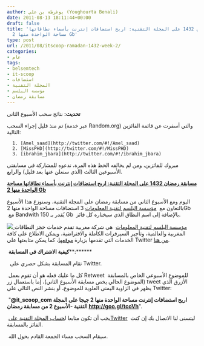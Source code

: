 ```yaml
---
author: يوغرطة بن علي (Youghourta Benali)
date: 2011-08-13 18:11:44+00:00
draft: false
title: 'مسابقة رمضان 1432 على المجلة التقنية: اربح استضافات إنترنت بأسماء نطاقاتها
  مساحة الواحدة منها 2 Gb'
type: post
url: /2011/08/itscoop-ramadan-1432-week-2/
categories:
- عام
tags:
- belsemtech
- it-scoop
- استضافات
- المجلة التقنية
- مؤسسة البلسم
- مسابقة رمضان
---
```


**تحديث:** نتائج سحب الأسبوع الثاني

تم منذ قليل إجراء السحب (عبر خدمة Random.org) والتي أسفرت عن قائمة الفائزين التالية:



	  1. [Amel_saad](http://twitter.com/#!/Amel_saad)
	  2. [MissPHD](http://twitter.com/#!/MissPHD)
	  3. [ibrahim_jbara](http://twitter.com/#!/ibrahim_jbara)

مبروك للفائزين، ومن لم يحالفه الحظ هذه المرة، ندعوه للمشاركة في مسابقتي الأسبوعين الثالث (الذي سنعلن عنها بعد قليل) والرابع.




[**مسابقة رمضان 1432 على المجلة التقنية: اربح استضافات إنترنت بأسماء نطاقاتها مساحة الواحدة منها 2 Gb**](https://www.it-scoop.com/2011/08/itscoop-ramadan-1432-week-2/)




اليوم ومع الأسبوع الثاني من مسابقة رمضان على المجلة التقنية، وسنوزع هذا الأسبوع بالتعاون مع  [مؤسسة البلسم لتقنية المعلومات](http://goo.gl/V84B8) 3 استضافات مساحة الواحدة منها 2Gb  مع Bandwith يُقدر بـ 150 Gb  بالإضافة إلى اسم النطاق الذي سيختاره كل فائز.




[![](https://www.it-scoop.com/rsc/Balsem-250x250.png)
](http://goo.gl/V84B8) [مؤسسة البلسم لتقنية المعلومات](http://goo.gl/V84B8)  هي شركة مغربية تقدم خدمات حجز النطاقات المغربية والعالمية، وتأجير السيرفرات الكاملة والافتراضية، ويمكن الاطلاع على كافة الخدمات التي تقدمها بزيارة [موقعها](http://goo.gl/V84B8)، كما يمكن متابعتها على Twitter [من هنا](http://twitter.com/#%21/belsemtech).




 **كيفية الاشتراك في المسابقة****:******




  تقام المسابقة بشكل حصري على Twitter.




 كل ما عليك فعله هو أن تقوم بعمل Retweet للموضوع الأسبوعي الخاص بالمسابقة  (الموضوع الحالي يخص مسابقة الأسبوع الثاني)، إما باستعمال زر tweet الأزرق الذي يظهر في الزاوية اليمنى العلوية للموضوع، أو بنشر النص التالي على Twitter:




 "**@it_scoop_com اربح استضافات إنترنت مساحة الواحدة منها 2 جيجا على المجلة التقنية -الأسبوع 2 من مسابقة رمضان http://goo.gl/tcoVh**".




 يجب أن تكون متابعا ل[حساب المجلة التقنية علىTwitter](http://twitter.com/it_scoop_com)  ليتسنى لنا الاتصال بك إن كنت الفائز بالمسابقة.




 سيقام السحب مساء الجمعة القادم بحول الله.
